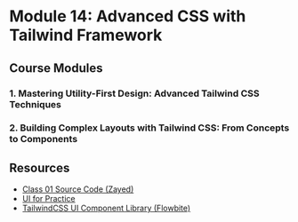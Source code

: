 # Module 14: Advanced CSS with Tailwind Framework

## Course Modules

### 1. **Mastering Utility-First Design: Advanced Tailwind CSS Techniques**

### 2. **Building Complex Layouts with Tailwind CSS: From Concepts to Components**

## Resources

-   [Class 01 Source Code (Zayed)](./resource/b04-06-tailwind-01-m14.zip)
-   [UI for Practice](https://themeforest.net/item/tradly-forex-stock-broker-figma-ui-template/57802199)
-   [TailwindCSS UI Component Library (Flowbite)](https://flowbite.com/docs/getting-started/introduction/)
